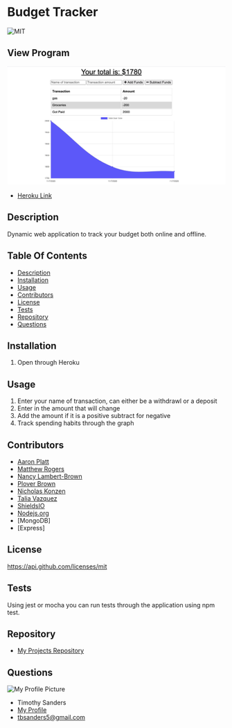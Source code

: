 # Budget Tracker #
  ![MIT](https://img.shields.io/badge/License-MIT-blue.svg)

  
  ## View Program ##
  
  ![Screenshot of the application being run](./images/screenshot.png)

  * [Heroku Link](https://enigmatic-sands-86707.herokuapp.com/)

  ## Description ##

  Dynamic web application to track your budget both online and offline.

  ## Table Of Contents ##

  - [Description](#Description)
  - [Installation](#Installation)
  - [Usage](#Usage)
  - [Contributors](#Contributors)
  - [License](#License)
  - [Tests](#Tests)
  - [Repository](#Repository)
  - [Questions](#Questions)

  ## Installation ##

  1. Open through Heroku
 
  ## Usage ##

  1. Enter your name of transaction, can either be a withdrawl or a deposit
  1. Enter in the amount that will change
  1. Add the amount if it is a positive subtract for negative
  1. Track spending habits through the graph

  ## Contributors ##
  * [Aaron Platt](https://github.com/aaronkplatt)
  * [Matthew Rogers](https://github.com/Rogers-Development-Services)
  * [Nancy Lambert-Brown](https://github.com/n-lambert)
  * [Plover Brown](https://github.com/rebgrasshopper)
  * [Nicholas Konzen](https://github.com/NTKonzen)
  * [Talia Vazquez](https://github.com/taliavazquez)
  * [ShieldsIO](https://shields.io/category/license) 
  * [Nodejs.org](https://nodejs.org/en/)
  * [MongoDB]
  * [Express]
  ## License ##

  https://api.github.com/licenses/mit

  ## Tests ##

  Using jest or mocha you can run tests through the application using npm test.

  ## Repository ##

  - [My Projects Repository](https://github.com/tbsanders5/budgettracker)

  ## Questions ##

  ![My Profile Picture](https://avatars0.githubusercontent.com/u/67024245?v=4)
  - Timothy Sanders
  - [My Profile](https://github.com/tbsanders5)
  - tbsanders5@gmail.com